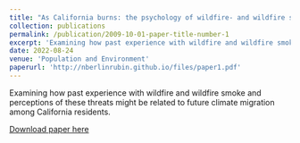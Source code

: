 ```yaml
---
title: "As California burns: the psychology of wildfire- and wildfire smoke-related migration intentions"
collection: publications
permalink: /publication/2009-10-01-paper-title-number-1
excerpt: 'Examining how past experience with wildfire and wildfire smoke and perceptions of these threats might be related to future climate migration among California residents.'
date: 2022-08-24
venue: 'Population and Environment'
paperurl: 'http://nberlinrubin.github.io/files/paper1.pdf'
---
```

Examining how past experience with wildfire and wildfire smoke and perceptions of these threats might be related to future climate migration among California residents.

[Download paper here](http://nberlinrubin.github.io/files/paper1.pdf)
